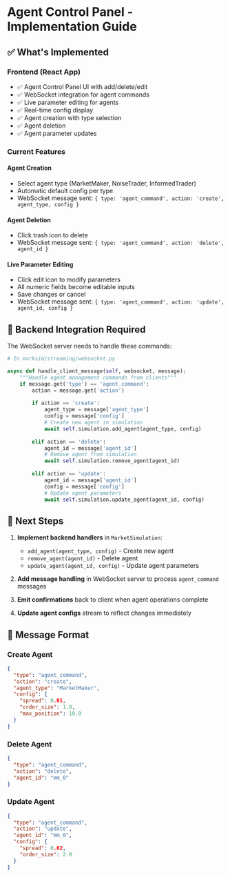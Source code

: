 # Agent Control Panel - Implementation Guide

## ✅ What's Implemented

### Frontend (React App)
- ✅ Agent Control Panel UI with add/delete/edit
- ✅ WebSocket integration for agent commands
- ✅ Live parameter editing for agents
- ✅ Real-time config display
- ✅ Agent creation with type selection
- ✅ Agent deletion
- ✅ Agent parameter updates

### Current Features

#### Agent Creation
- Select agent type (MarketMaker, NoiseTrader, InformedTrader)
- Automatic default config per type
- WebSocket message sent: `{ type: 'agent_command', action: 'create', agent_type, config }`

#### Agent Deletion
- Click trash icon to delete
- WebSocket message sent: `{ type: 'agent_command', action: 'delete', agent_id }`

#### Live Parameter Editing
- Click edit icon to modify parameters
- All numeric fields become editable inputs
- Save changes or cancel
- WebSocket message sent: `{ type: 'agent_command', action: 'update', agent_id, config }`

## 🔧 Backend Integration Required

The WebSocket server needs to handle these commands:

```python
# In marksim/streaming/websocket.py

async def handle_client_message(self, websocket, message):
    """Handle agent management commands from clients"""
    if message.get('type') == 'agent_command':
        action = message.get('action')
        
        if action == 'create':
            agent_type = message['agent_type']
            config = message['config']
            # Create new agent in simulation
            await self.simulation.add_agent(agent_type, config)
            
        elif action == 'delete':
            agent_id = message['agent_id']
            # Remove agent from simulation
            await self.simulation.remove_agent(agent_id)
            
        elif action == 'update':
            agent_id = message['agent_id']
            config = message['config']
            # Update agent parameters
            await self.simulation.update_agent(agent_id, config)
```

## 🎯 Next Steps

1. **Implement backend handlers** in `MarketSimulation`:
   - `add_agent(agent_type, config)` - Create new agent
   - `remove_agent(agent_id)` - Delete agent
   - `update_agent(agent_id, config)` - Update agent parameters

2. **Add message handling** in WebSocket server to process `agent_command` messages

3. **Emit confirmations** back to client when agent operations complete

4. **Update agent configs** stream to reflect changes immediately

## 📝 Message Format

### Create Agent
```json
{
  "type": "agent_command",
  "action": "create",
  "agent_type": "MarketMaker",
  "config": {
    "spread": 0.01,
    "order_size": 1.0,
    "max_position": 10.0
  }
}
```

### Delete Agent
```json
{
  "type": "agent_command",
  "action": "delete",
  "agent_id": "mm_0"
}
```

### Update Agent
```json
{
  "type": "agent_command",
  "action": "update",
  "agent_id": "mm_0",
  "config": {
    "spread": 0.02,
    "order_size": 2.0
  }
}
```

